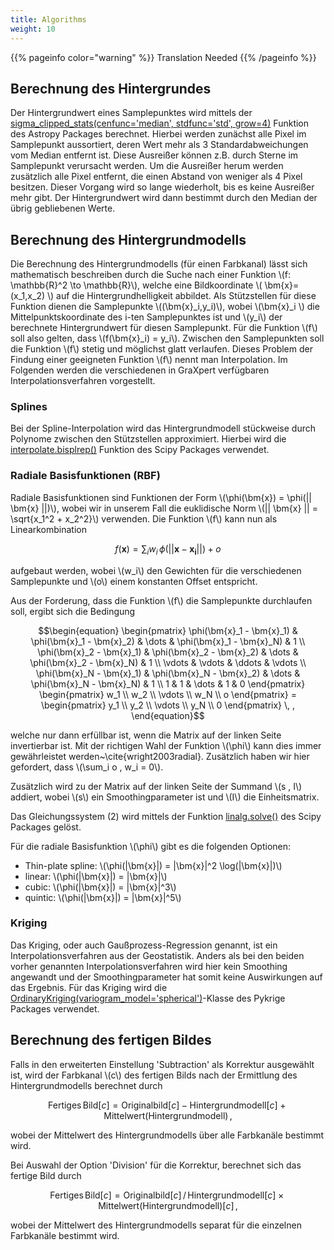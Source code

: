 ```yaml
---
title: Algorithms
weight: 10
---
```


{{% pageinfo color="warning" %}}
Translation Needed
{{% /pageinfo %}}


## Berechnung des Hintergrundes

Der Hintergrundwert eines Samplepunktes wird mittels der [sigma\_clipped\_stats(cenfunc='median', stdfunc='std', grow=4)](https://docs.astropy.org/en/stable/api/astropy.stats.sigma_clipped_stats.html) Funktion des Astropy Packages berechnet. 
Hierbei werden zunächst alle Pixel im Samplepunkt aussortiert, deren Wert mehr als 3 Standardabweichungen vom Median entfernt ist. 
Diese Ausreißer können z.B. durch Sterne im Samplepunkt verursacht werden. 
Um die Ausreißer herum werden zusätzlich alle Pixel entfernt, die einen Abstand von weniger als 4 Pixel besitzen. 
Dieser Vorgang wird so lange wiederholt, bis es keine Ausreißer mehr gibt. 
Der Hintergrundwert wird dann bestimmt durch den Median der übrig gebliebenen Werte.

## Berechnung des Hintergrundmodells

Die Berechnung des Hintergrundmodells (für einen Farbkanal) lässt sich mathematisch beschreiben durch die Suche nach einer Funktion \\(f: \mathbb{R}^2 \to \mathbb{R}\\), welche eine Bildkoordinate \\( \bm{x}=(x_1,x_2) \\) auf die Hintergrundhelligkeit abbildet.
Als Stützstellen für diese Funktion dienen die Samplepunkte \\((\bm{x}_i,y_i)\\), wobei \\(\bm{x}_i \\) die Mittelpunktskoordinate des i-ten Samplepunktes ist und \\(y_i\\) der berechnete Hintergrundwert für diesen Samplepunkt. 
Für die Funktion \\(f\\) soll also gelten, dass \\(f(\bm{x}_i) = y_i\\).
Zwischen den Samplepunkten soll die Funktion \\(f\\) stetig und möglichst glatt verlaufen.
Dieses Problem der Findung einer geeigneten Funktion \\(f\\) nennt man Interpolation. 
Im Folgenden werden die verschiedenen in GraXpert verfügbaren Interpolationsverfahren vorgestellt.

### Splines

Bei der Spline-Interpolation wird das Hintergrundmodell stückweise durch Polynome zwischen den Stützstellen approximiert.
Hierbei wird die [interpolate.bisplrep()](https://docs.scipy.org/doc/scipy/reference/generated/scipy.interpolate.bisplrep.html) Funktion des Scipy Packages verwendet.

### Radiale Basisfunktionen (RBF)

Radiale Basisfunktionen sind Funktionen der Form \\(\phi(\bm{x}) = \phi(\|| \bm{x} ||)\\), wobei wir in unserem Fall die euklidische Norm \\(\|| \bm{x} || = \sqrt{x_1^2 + x_2^2}\\) verwenden.
Die Funktion \\(f\\) kann nun als Linearkombination
```math
\begin{equation}
f(\bm{x}) = \sum_i w_i \, \phi(||\bm{x} - \bm{x_i}||) + o
\end{equation}
```
aufgebaut werden, wobei \\(w_i\\) den Gewichten für die verschiedenen Samplepunkte und \\(o\\) einem konstanten Offset entspricht.

Aus der Forderung, dass die Funktion \\(f\\) die Samplepunkte durchlaufen soll, ergibt sich die Bedingung
```math
\begin{equation}
\begin{pmatrix}
\phi(\bm{x}_1 - \bm{x}_1) & \phi(\bm{x}_1 - \bm{x}_2) & \dots & \phi(\bm{x}_1 - \bm{x}_N) & 1 \\
\phi(\bm{x}_2 - \bm{x}_1) & \phi(\bm{x}_2 - \bm{x}_2) & \dots & \phi(\bm{x}_2 - \bm{x}_N) & 1 \\
\vdots & \vdots & \ddots & \vdots \\
\phi(\bm{x}_N - \bm{x}_1) & \phi(\bm{x}_N - \bm{x}_2) & \dots & \phi(\bm{x}_N - \bm{x}_N) & 1 \\
1 & 1 & \dots & 1 & 0
\end{pmatrix}
\begin{pmatrix}
w_1 \\ w_2 \\ \vdots \\ w_N \\ o
\end{pmatrix}
=
\begin{pmatrix}
y_1 \\ y_2 \\ \vdots \\ y_N \\ 0
\end{pmatrix} \, ,
\end{equation}
```
welche nur dann erfüllbar ist, wenn die Matrix auf der linken Seite invertierbar ist. 
Mit der richtigen Wahl der Funktion \\(\phi\\) kann dies immer gewährleistet werden~\cite{wright2003radial}. 
Zusätzlich haben wir hier gefordert, dass \\(\sum_i o \, w_i = 0\\).

Zusätzlich wird zu der Matrix auf der linken Seite der Summand \\(s \, I\\) addiert, wobei \\(s\\) ein Smoothingparameter ist und \\(I\\) die Einheitsmatrix.

Das Gleichungssystem (2) wird mittels der Funktion [linalg.solve()](https://docs.scipy.org/doc/scipy/reference/generated/scipy.linalg.solve.html) des Scipy Packages gelöst.

Für die radiale Basisfunktion \\(\phi\\) gibt es die folgenden Optionen:
* Thin-plate spline: \\(\phi(|\bm{x}|) = |\bm{x}|^2 \log(|\bm{x}|)\\)
* linear: \\(\phi(|\bm{x}|) = |\bm{x}|\\)
* cubic: \\(\phi(|\bm{x}|) = |\bm{x}|^3\\)
* quintic: \\(\phi(|\bm{x}|) = |\bm{x}|^5\\)

### Kriging

Das Kriging, oder auch Gaußprozess-Regression genannt, ist ein Interpolationsverfahren aus der Geostatistik.
Anders als bei den beiden vorher genannten Interpolationsverfahren wird hier kein Smoothing angewandt und der Smoothingparameter hat somit keine Auswirkungen auf das Ergebnis.
Für das Kriging wird die [OrdinaryKriging(variogram\_model='spherical')](https://geostat-framework.readthedocs.io/projects/pykrige/en/stable/generated/pykrige.ok.OrdinaryKriging.html)-Klasse des Pykrige Packages verwendet.

## Berechnung des fertigen Bildes

Falls in den erweiterten Einstellung 'Subtraction' als Korrektur ausgewählt ist, wird der Farbkanal \\(c\\) des fertigen Bilds nach der Ermittlung des Hintergrundmodells berechnet durch

```math
\begin{equation}
\mathrm{Fertiges  \, Bild}[c] = \mathrm{Originalbild}[c] - \mathrm{Hintergrundmodell}[c] + \mathrm{Mittelwert(Hintergrundmodell)} \, ,
\end{equation}
```

wobei der Mittelwert des Hintergrundmodells über alle Farbkanäle bestimmt wird.

Bei Auswahl der Option 'Division' für die Korrektur, berechnet sich das fertige Bild durch

```math
\begin{equation}
\mathrm{Fertiges \, Bild}[c] = \mathrm{Originalbild}[c] \, / \, \mathrm{Hintergrundmodell}[c] \times \mathrm{Mittelwert(Hintergrundmodell)}[c] \, ,
\end{equation}
```

wobei der Mittelwert des Hintergrundmodells separat für die einzelnen Farbkanäle bestimmt wird.